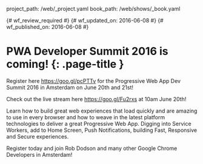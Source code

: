 project_path: /web/_project.yaml
book_path: /web/shows/_book.yaml

{# wf_review_required #}
{# wf_updated_on: 2016-06-08 #}
{# wf_published_on: 2016-06-08 #}

# PWA Developer Summit 2016 is coming! {: .page-title }

Register here https://goo.gl/pcPTTv for the Progressive Web App Dev Summit 2016 in Amsterdam on June 20th and 21st! 

Check out the live stream here https://goo.gl/Fu2rxs at 10am June 20th!

Learn how to build great web experiences that load quickly and are amazing to use in every browser and how to weave in the latest platform technologies to deliver a great Progressive Web App. Digging into Service Workers, add to Home Screen, Push Notifications,  building Fast, Responsive and Secure experiences.

Register today and join Rob Dodson and many other Google Chrome Developers in Amsterdam!
